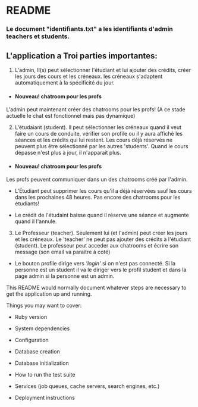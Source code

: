 # README

### Le document "identifiants.txt" a les identifiants d'admin teachers et students.

## L'application a Troi parties importantes:

1. L'admin, Il(s) peut sélectionner  l'étudiant et lui ajouter des crédits, créer les jours des cours et les créneaux. les créneaux s'adaptent automatiquement à la spécificité du jour.
  - #### Nouveau! chatroom pour les profs
L'admin peut maintenant créer des chatrooms pour les profs! (A ce stade actuelle le chat est fonctionnel mais pas dynamique)

2. L'étudaiant (student). Il peut sélectionner les créneaux quand il veut faire un cours de conduite, vérifier son profile ou il y aura affiché les séances et les crédits qui lui restent. Les cours déjà réservés ne peuvent plus être sélectionné par les autres 'students'. Quand le cours dépasse n'est plus à jour, il  n'apparait plus.
  - #### Nouveau! chatroom pour les profs
Les profs peuvent communiquer dans un des chatrooms créé par l'admin.

- L'Étudiant peut supprimer les cours qu'il a déjà réservées sauf les cours dans les prochaines 48 heures. Pas encore des chatrooms pour les étudiants!

- Le crédit de l'étudaint baisse quand il réserve une séance et augmente quand il l'annule.

3. Le Professeur (teacher). Seulement lui (et l'admin) peut créer les jours et les créneaux. Le 'teacher' ne peut pas ajouter des crédits à l'étudiant (student).
Le professeur peut acceder aux chatrooms et écrire son message (son email va paraitre à coté)


  - Le bouton profile dirige vers *'login'* si on n'est pas connecté. Si la personne est un student il va le diriger vers le profil student et dans la page admin si la personne est un admin.

This README would normally document whatever steps are necessary to get the
application up and running.

Things you may want to cover:

* Ruby version

* System dependencies

* Configuration

* Database creation

* Database initialization

* How to run the test suite

* Services (job queues, cache servers, search engines, etc.)

* Deployment instructions
